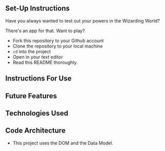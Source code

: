 ## Set-Up Instructions
Have you always wanted to test out your powers in the Wizarding World?

There's an app for that. Want to play?

- Fork this repository to your Github account
- Clone the repository to your local machine
- `cd` into the project
- Open in your text editor
- Read this README thoroughly.




## Instructions For Use

## Future Features

## Technologies Used

## Code Architecture

- This project uses the DOM and the Data Model.
